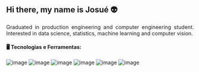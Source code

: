 
## Hi there, my name is Josué 👽

<p align="justify">
Graduated in production engineering and computer engineering student. Interested in data science, statistics, machine learning and computer vision.
</p>

#### 🖥️ Tecnologias e Ferramentas:

![image](https://img.shields.io/badge/Jupyter-F37626.svg?&style=for-the-badge&logo=Jupyter&logoColor=white) ![image](https://img.shields.io/badge/Python-FFD43B?style=for-the-badge&logo=python&logoColor=blue) ![image](https://img.shields.io/badge/Pandas-2C2D72?style=for-the-badge&logo=pandas&logoColor=white) ![image](https://img.shields.io/badge/Numpy-777BB4?style=for-the-badge&logo=numpy&logoColor=white) ![image](https://img.shields.io/badge/scikit_learn-F7931E?style=for-the-badge&logo=scikit-learn&logoColor=white) ![image](https://img.shields.io/badge/R-276DC3?style=for-the-badge&logo=r&logoColor=white) 





